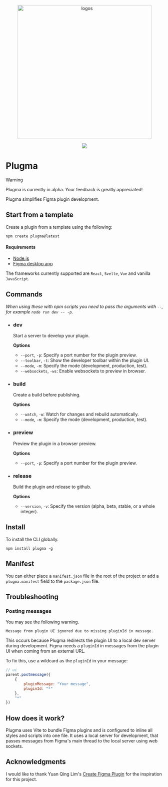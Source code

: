 <p align="center">
  <img width="428" alt="logos" src="https://github.com/gavinmcfarland/plugma/assets/5551/ad6f0a2d-43d5-413d-88f0-4f31374aa148">
</p>

<p align="center">
    <a href="https://www.npmjs.com/package/plugma"><img src="https://img.shields.io/npm/v/plugma.svg"></a>
</p>

# Plugma

> [!WARNING]
> Plugma is currently in alpha. Your feedback is greatly appreciated!

Plugma simplifies Figma plugin development.

## Start from a template

Create a plugin from a template using the following:

```shell
npm create plugma@latest
```

#### Requirements

-   [Node.js](https://nodejs.org/en)
-   [Figma desktop app](https://www.figma.com/downloads/)

The frameworks currently supported are `React`, `Svelte`, `Vue` and vanilla `JavaScript`.

<!-- ## Create plugin from template

```shell
npm create plugma@latest
```

Follow the on-screen instructions.

Currently, the only framework supported is `Svelte`. -->

## Commands

_When using these with npm scripts you need to pass the arguments with `--`, for example `node run dev -- -p`._

<!-- ### `plugma init`

Follow the on-screen instructions to create a plugin from a template.

Currently, the only framework supported is `Svelte`. -->

-   ### dev

    Start a server to develop your plugin.

    **Options**

    -   `--port`, `-p`: Specify a port number for the plugin preview.
    -   `--toolbar`, `-t`: Show the developer toolbar within the plugin UI.
    -   `--mode`, `-m`: Specify the mode (development, production, test).
    -   `--websockets`, `-ws`: Enable websockets to preview in browser.

-   ### build

    Create a build before publishing.

    **Options**

    -   `--watch`, `-w`: Watch for changes and rebuild automatically.
    -   `--mode`, `-m`: Specify the mode (development, production, test).

-   ### preview

    Preview the plugin in a browser preview.

    **Options**

    -   `--port`, `-p`: Specify a port number for the plugin preview.

-   ### release

    Build the plugin and release to github.

    **Options**

    -   `--version`, `-v`: Specify the version (alpha, beta, stable, or a whole integer).

## Install

To install the CLI globally.

```
npm install plugma -g
```

<!-- ## Folder structure

Depending on which framework you choose, the files might vary slightly, but the file structure will remain the same.

- `dist` The dist folder is where the outputted plugin code is built. When importing a plugin in Figma, select the `manifest.json` file from this folder.

- `src` All of the source files required for your plugin.

  - `src/main.ts` This file interacts with Figma's Plugin API
  - `src/ui.ts` This file mounts the UI
  - `src/App.jsx` This file contains your UI markup (mandatory for some frameworks)

- `vite.config.ts` Because Plugma uses Vite for bundling, it gives you access to all of Vite's plugins.

- `package.json` Contains the name of our plugin and Figma manifest details in the `plugma.manifest` field. -->

<!-- ## Plugin Folder Structure

Your plugin project will look something like this.

Depending on which framework you choose, the files might vary slightly, but the file structure will remain the same.

- `dist` The dist folder is where the outputted plugin code is built. When importing a plugin in Figma, select the `manifest.json` file from this folder.

- `src` All of the source files required for your plugin.

  - `main.ts` This file interacts with Figma's Plugin API
  - `ui.ts` This file mounts the UI
  - `App.jsx` This file contains your UI markup (mandatory for some frameworks)

- `vite.config.ts` Because Plugma uses Vite for bundling, it gives you access to all of Vite's plugins.

- `package.json` Contains the name of our plugin and Figma manifest details in the `plugma.manifest` field. -->

## Manifest

You can either place a `manifest.json` file in the root of the project or add a `plugma.manifest` field to the `package.json` file.

<!-- ```jsonc
// package.json
{
  //...

  "plugma": {
    "manifest": {
      "main": "src/main.js",
      "ui": "src/ui.js"
    }
  }
}
``` -->

## Troubleshooting

### Posting messages

You may see the following warning.

```shell
Message from plugin UI ignored due to missing pluginId in message.
```

This occurs because Plugma redirects the plugin UI to a local dev server during development. Figma needs a `pluginId` in messages from the plugin UI when coming from an external URL.

To fix this, use a wildcard as the `pluginId` in your message:

```js
// ui
parent.postmessage({
    {
        pluginMessage: "Your message",
        pluginId: "*"
    },
    "*"
})
```

## How does it work?

Plugma uses Vite to bundle Figma plugins and is configured to inline all styles and scripts into one file. It uses a local server for development, that passes messages from Figma's main thread to the local server using web sockets.

## Acknowledgments

I would like to thank Yuan Qing Lim's [Create Figma Plugin](https://yuanqing.github.io/create-figma-plugin/) for the inspiration for this project.
